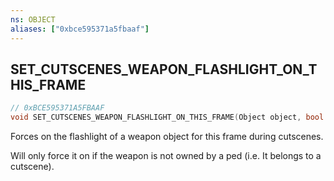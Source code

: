 ```yaml
---
ns: OBJECT
aliases: ["0xbce595371a5fbaaf"]
---
```

## SET_CUTSCENES_WEAPON_FLASHLIGHT_ON_THIS_FRAME

```c
// 0xBCE595371A5FBAAF
void SET_CUTSCENES_WEAPON_FLASHLIGHT_ON_THIS_FRAME(Object object, bool ForceOn);
```

Forces on the flashlight of a weapon object for this frame during cutscenes.

Will only force it on if the weapon is not owned by a ped (i.e. It belongs to a cutscene).

